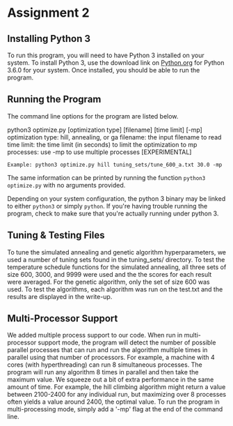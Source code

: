 # Assignment 2

## Installing Python 3

To run this program, you will need to have Python 3 installed on your system. 
To install Python 3, use the download link on [Python.org](https://www.python.org) 
for Python 3.6.0 for your system. Once installed, you should be able to run the program.

## Running the Program

The command line options for the program are listed below.

  python3 optimize.py [optimization type] [filename] [time limit] [-mp]
       optimization type: hill, annealing, or ga
       filename: the input filename to read
       time limit: the time limit (in seconds) to limit the optimization to
       mp processes: use -mp to use multiple processes [EXPERIMENTAL]


    Example: python3 optimize.py hill tuning_sets/tune_600_a.txt 30.0 -mp

The same information can be printed by running the function `python3 optimize.py` with no arguments provided.

Depending on your system configuration, the python 3 binary may be linked to either
`python3` or simply `python`. If you're having trouble running the program, check to make
sure that you're actually running under python 3.

## Tuning & Testing Files
To tune the simulated annealing and genetic algorithm hyperparameters, we used a number of tuning sets found in the tuning_sets/ directory. To test the temperature schedule functions for the simulated annealing, all three sets of size 600, 3000, and 9999 were used and the the scores for each result were averaged. For the genetic algorithm, only the set of size 600 was used. To test the algorithms, each algorithm was run on the test.txt and the results are displayed in the write-up.


## Multi-Processor Support
We added multiple process support to our code. When run in multi-processor support mode, the program will detect the number of possible parallel processes that can run and run the algorithm multiple times in parallel using that number of processors. For example, a machine with 4 cores (with hyperthreading) can run 8 simultaneous processes. The program will run any algorithm 8 times in parallel and then take the maximum value. We squeeze out a bit of extra performance in the same amount of time. For example, the hill climbing algorithm might return a value between 2100-2400 for any individual run, but maximizing over 8 processes often yields a value around 2400, the optimal value. To run the program in multi-processing mode, simply add a '-mp' flag at the end of the command line.
